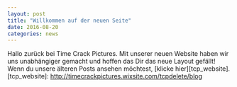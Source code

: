 ```yaml
---
layout: post
title: "Willkommen auf der neuen Seite"
date: 2016-08-20
categories: news
---
```

Hallo zurück bei Time Crack Pictures. Mit unserer neuen Website haben wir uns unabhängiger gemacht und hoffen das Dir das neue Layout gefällt!
Wenn du unsere älteren Posts ansehen möchtest, [klicke hier][tcp_website].
[tcp_website]: http://timecrackpictures.wixsite.com/tcpdelete/blog
